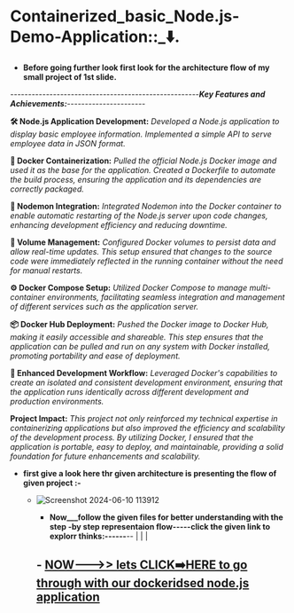 # Containerized_basic_Node.js-Demo-Application::_⬇️.


- **Before going further look first look for the architecture flow of my small project of 1st slide.**


-----------------------------------------------------***Key Features and Achievements:***----------------------

**🛠️ Node.js Application Development:**
*Developed a Node.js application to display basic employee information.*
*Implemented a simple API to serve employee data in JSON format.*


**🐳 Docker Containerization:**
*Pulled the official Node.js Docker image and used it as the base for the application.*
*Created a Dockerfile to automate the build process, ensuring the application and its dependencies are correctly packaged.*


**🔄 Nodemon Integration:**
*Integrated Nodemon into the Docker container to enable automatic restarting of the Node.js server upon code changes, enhancing development efficiency and reducing downtime.*


**💾 Volume Management:**
*Configured Docker volumes to persist data and allow real-time updates. This setup ensured that changes to the source code were immediately reflected in the running container without the need for manual restarts.*


**⚙️ Docker Compose Setup:**
*Utilized Docker Compose to manage multi-container environments, facilitating seamless integration and management of different services such as the application server.*


**📦 Docker Hub Deployment:**
*Pushed the Docker image to Docker Hub, making it easily accessible and shareable. This step ensures that the application can be pulled and run on any system with Docker installed, promoting portability and ease of deployment.*


**🔧 Enhanced Development Workflow:**
*Leveraged Docker's capabilities to create an isolated and consistent development environment, ensuring that the application runs identically across different development and production environments.*


**Project Impact:**
*This project not only reinforced my technical expertise in containerizing applications but also improved the efficiency and scalability of the development process. By utilizing Docker, I ensured that the application is portable, easy to deploy, and maintainable, providing a solid foundation for future enhancements and scalability.*


- **first give a look here thr given architecture is presenting the flow of given project :-**

   - ![Screenshot 2024-06-10 113912](https://github.com/cipherhubhh/prb/assets/169588964/a5024e22-37bf-4a5a-ac05-52fc831139b1)

    
     - **Now___follow the given files for better understanding with the step -by step 
        representaion flow-----click the given link to explorr thinks:------**--
       |
       |
       |
     ##  -  [NOW--->> lets **CLICK➡️HERE** to go through with our dockeridsed node.js application ](https://github.com/Rjesh2006/-Containerized_basic_Node.js-Demo-Application/blob/main/basic_npdejs_project.md)


  



